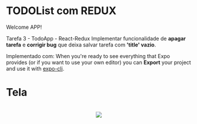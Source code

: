 # TODOList com REDUX

Welcome APP!

Tarefa 3 - TodoApp - React-Redux
Implementar funcionalidade de **apagar tarefa** e **corrigir bug** que deixa salvar tarefa com **'title' vazio**. 


Implementado com:
When you're ready to see everything that Expo provides (or if you want to use your own editor) you can **Export** your project and use it with [expo-cli](https://docs.expo.io/versions/latest/introduction/installation.html).



# Tela

<p align="center">
	<br>
	<img src="data/printM.jpg"/ >
      <br>
</p>
